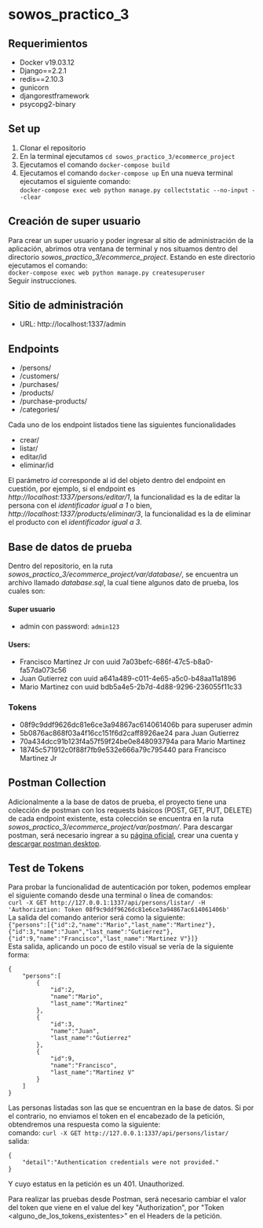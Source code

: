 # sowos_practico_3

## Requerimientos
- Docker v19.03.12
- Django==2.2.1
- redis==2.10.3
- gunicorn
- djangorestframework
- psycopg2-binary

## Set up
1. Clonar el repositorio
2. En la terminal ejecutamos `cd sowos_practico_3/ecommerce_project`
3. Ejecutamos el comando `docker-compose build`
4. Ejecutamos el comando `docker-compose up`
En una nueva terminal ejecutamos el siguiente comando:  
`docker-compose exec web python manage.py collectstatic --no-input --clear`  

## Creación de super usuario
Para crear un super usuario y poder ingresar al sitio de administración de la aplicación, abrimos otra ventana de terminal y nos situamos dentro del directorio *sowos_practico_3/ecommerce_project*. Estando en este directorio ejecutamos el comando:  
`docker-compose exec web python manage.py createsuperuser`  
Seguir instrucciones.

## Sitio de administración
- URL: http://localhost:1337/admin

## Endpoints
- /persons/
- /customers/
- /purchases/
- /products/
- /purchase-products/
- /categories/

Cada uno de los endpoint listados tiene las siguientes funcionalidades
- crear/
- listar/
- editar/id
- eliminar/id

El parámetro *id* corresponde al id del objeto dentro del endpoint en cuestión, por ejemplo, si el endpoint es *http://localhost:1337/persons/editar/1*, la funcionalidad es la de editar la persona con el *identificador igual a 1* o bien, *http://localhost:1337/products/eliminar/3*, la funcionalidad es la de eliminar el producto con el *identificador igual a 3*.

## Base de datos de prueba
Dentro del repositorio, en la ruta *sowos_practico_3/ecommerce_project/var/database/*, se encuentra un archivo llamado *database.sql*, la cual tiene algunos dato de prueba, los cuales son:

#### Super usuario
- admin con password: `admin123`

#### Users:
- Francisco Martínez Jr con uuid 7a03befc-686f-47c5-b8a0-fa57da073c56
- Juan Gutierrez con uuid a641a489-c011-4e65-a5c0-b48aa11a1896
- Mario Martinez con uuid bdb5a4e5-2b7d-4d88-9296-236055f11c33

### Tokens
- 08f9c9ddf9626dc81e6ce3a94867ac614061406b para superuser admin
- 5b0876ac868f03a4f16cc151f6d2caff8926ae24 para Juan Gutierrez
- 70a434dcc91b123f4a57f59f24be0e848093794a para Mario Martinez
- 18745c571912c0f88f7fb9e532e666a79c795440 para Francisco Martinez Jr

## Postman Collection
Adicionalmente a la base de datos de prueba, el proyecto tiene una colección de postman con los requests básicos (POST, GET, PUT, DELETE) de cada endpoint existente, esta colección se encuentra en la ruta *sowos_practico_3/ecommerce_project/var/postman/*. Para descargar postman, será necesario ingrear a su [página oficial](https://www.postman.com/), crear una cuenta y [descargar postman desktop](https://www.postman.com/downloads/).

## Test de Tokens
Para probar la funcionalidad de autenticación por token, podemos emplear el siguiente comando desde una terminal o línea de comandos:  
`curl -X GET http://127.0.0.1:1337/api/persons/listar/ -H 'Authorization: Token 08f9c9ddf9626dc81e6ce3a94867ac614061406b'`  
La salida del comando anterior será como la siguiente:  
`{"persons":[{"id":2,"name":"Mario","last_name":"Martinez"},{"id":3,"name":"Juan","last_name":"Gutierrez"},{"id":9,"name":"Francisco","last_name":"Martinez V"}]}`  
Esta salida, aplicando un poco de estilo visual se vería de la siguiente forma:  
```
{
    "persons":[
        {
            "id":2,
            "name":"Mario",
            "last_name":"Martinez"
        },
        {
            "id":3,
            "name":"Juan",
            "last_name":"Gutierrez"
        },
        {
            "id":9,
            "name":"Francisco",
            "last_name":"Martinez V"
        }
    ]
}
```  
Las personas listadas son las que se encuentran en la base de datos. Si por el contrario, no enviamos el token en el encabezado de la petición, obtendremos una respuesta como la siguiente:  
comando: `curl -X GET http://127.0.0.1:1337/api/persons/listar/`  
salida:  
```
{
    "detail":"Authentication credentials were not provided."
}
```
Y cuyo estatus en la petición es un 401. Unauthorized.

Para realizar las pruebas desde Postman, será necesario cambiar el valor del token que viene en el value del key "Authorization", por "Token <alguno_de_los_tokens_existentes>" en el Headers de la petición.
